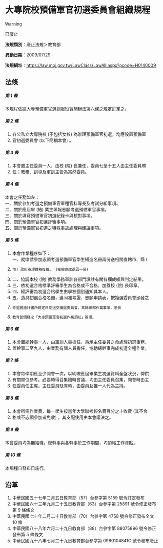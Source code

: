 # 大專院校預備軍官初選委員會組織規程


> [!WARNING]
> 已廢止


**法規類別**：廢止法規＞教育部

**異動日期**：2009/07/29  

**法規網址**：https://law.moj.gov.tw/LawClass/LawAll.aspx?pcode=H0140009



## 法條
##### 第 1 條
本規程依據大專預備軍官選訓服役實施辦法第六條之規定訂定之。

##### 第 2 條
1. 各公私立大專院校 (不包括女校) 為辦理預備軍官初選，均應設置預備軍
1. 官初選委員會 (以下簡稱本會) 。

##### 第 3 條
1. 本會置主任委員一人，由校 (院) 長兼任，委員七至十五人由主任委員聘
1. 任；教務、訓導及軍訓主管為當然委員。

##### 第 4 條
本會之任務如左：  
一、關於參加考選之預備軍官軍種官科專長及考試分組事項。  
二、關於應屆畢 (結) 業生填報志願考選預備軍官事項。  
三、關於填寫預備軍官初選紀錄卡與核對事項。  
四、關於預備軍官初選評審事項。  
五、關於預備軍官初選之特殊事故處理與建議事項。

##### 第 5 條
1. 本會作業程序如下：  
一、就申請參加志願考選預備軍官學生繕造名冊兩份送相關直轄市、縣 (
1.     市) 政府辦理體格複檢。 (複檢完成退回一份)
1. 二、協調本校 (院) 教務學務軍訓各部門填註有關各欄成績與判定結果。
1. 三、依初選合格標準評審學生為合格或不合格，加蓋校 (院) 長印章。
1. 四、經評審為初選合格學生由學校個別通知其本人。
1. 五、造具初選合格名冊，連同准考證、志願申請表，按複選委員會頒發之
1.     考選實施計畫所規定日期送交複選委員會。其餘細部作業事項，悉依
1.     教育部頒發之「大專預備軍官初選作業須知」辦理。

##### 第 6 條
1. 本會置總幹事一人，由軍訓人員擔任，秉承主任委員之命處理初選事務，
1. 置幹事二至九人，由業務有關人員擔任，協助總幹事完成初選全程作業。

##### 第 7 條
1. 本會每學期應至少開會一次，以明瞭應屆畢業生初選資料全盤狀況，俾供
1. 有關單位參考。必要時得召集臨時會議，均由主任委員召集，開會時由主
1. 任委員任主席，主任委員缺席時，由委員互推一人代為主持。

##### 第 8 條
1. 本會所需作業費，每一學生按當年大學聯考報名費百分之十收費 (其不合
1. 格或不志願參加者免收) ，其支配使用由本會議決之。

##### 第 9 條
本會委員均為無給職，總幹事與各幹事於工作期間，均酌給工作津貼。

##### 第 10 條
本規程自發布日施行。

## 沿革
1. 中華民國五十七年二月五日教育部（57）台參字第 5159 號令訂定發布
1. 中華民國六十三年九月二十五日教育部（63）台參字第 25891  號令修正發布第 9  條條文
1. 中華民國七十年二月二十日教育部（70）台參字第 4758 號令修正發布全文 10 條
1. 中華民國八十八年六月二十九日教育部（88）台參字第 88075896 號令修正發布第 5  條條文
1. 中華民國九十八年七月二十九日教育部台參字第 0980104841C  號令發布廢止
